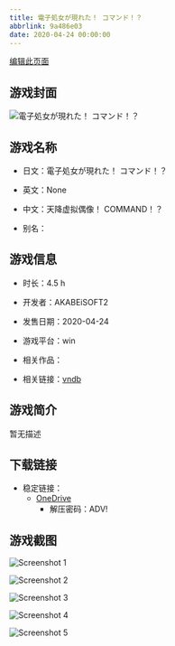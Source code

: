 ```yaml
---
title: 電子処女が現れた！ コマンド！？
abbrlink: 9a486e03
date: 2020-04-24 00:00:00
---
```

[编辑此页面](https://github.com/ACG-3/ADV3-source/blob/main/source/_posts/games/%E9%9B%BB%E5%AD%90%E5%87%A6%E5%A5%B3%E3%81%8C%E7%8F%BE%E3%82%8C%E3%81%9F%EF%BC%81%20%E3%82%B3%E3%83%9E%E3%83%B3%E3%83%89%EF%BC%81%EF%BC%9F.md)

## 游戏封面

![電子処女が現れた！ コマンド！？](https://pan.timero.xyz/d/onedrive/img_lib_001/%E9%9B%BB%E5%AD%90%E5%87%A6%E5%A5%B3%E3%81%8C%E7%8F%BE%E3%82%8C%E3%81%9F%EF%BC%81%20%E3%82%B3%E3%83%9E%E3%83%B3%E3%83%89%EF%BC%81%EF%BC%9F_cover.avif)


## 游戏名称

- 日文：電子処女が現れた！ コマンド！？
- 英文：None
- 中文：天降虚拟偶像！ COMMAND！？

- 别名：


## 游戏信息

- 时长：4.5 h
- 开发者：AKABEiSOFT2
- 发售日期：2020-04-24
- 游戏平台：win
- 相关作品：

- 相关链接：[vndb](https://vndb.org/v27748)


## 游戏简介

暂无描述


## 下载链接

- 稳定链接：
    - [OneDrive](https://pan.timero.xyz/onedrive/adv_lib_001/%E9%9B%BB%E5%AD%90%E5%87%A6%E5%A5%B3%E3%81%8C%E7%8F%BE%E3%82%8C%E3%81%9F%EF%BC%81%20%E3%82%B3%E3%83%9E%E3%83%B3%E3%83%89%EF%BC%81%EF%BC%9F)
        - 解压密码：ADV!



## 游戏截图


![Screenshot 1](https://pan.timero.xyz/d/onedrive/img_lib_001/%E9%9B%BB%E5%AD%90%E5%87%A6%E5%A5%B3%E3%81%8C%E7%8F%BE%E3%82%8C%E3%81%9F%EF%BC%81%20%E3%82%B3%E3%83%9E%E3%83%B3%E3%83%89%EF%BC%81%EF%BC%9F_Screenshot_1.avif)

![Screenshot 2](https://pan.timero.xyz/d/onedrive/img_lib_001/%E9%9B%BB%E5%AD%90%E5%87%A6%E5%A5%B3%E3%81%8C%E7%8F%BE%E3%82%8C%E3%81%9F%EF%BC%81%20%E3%82%B3%E3%83%9E%E3%83%B3%E3%83%89%EF%BC%81%EF%BC%9F_Screenshot_2.avif)

![Screenshot 3](https://pan.timero.xyz/d/onedrive/img_lib_001/%E9%9B%BB%E5%AD%90%E5%87%A6%E5%A5%B3%E3%81%8C%E7%8F%BE%E3%82%8C%E3%81%9F%EF%BC%81%20%E3%82%B3%E3%83%9E%E3%83%B3%E3%83%89%EF%BC%81%EF%BC%9F_Screenshot_3.avif)

![Screenshot 4](https://pan.timero.xyz/d/onedrive/img_lib_001/%E9%9B%BB%E5%AD%90%E5%87%A6%E5%A5%B3%E3%81%8C%E7%8F%BE%E3%82%8C%E3%81%9F%EF%BC%81%20%E3%82%B3%E3%83%9E%E3%83%B3%E3%83%89%EF%BC%81%EF%BC%9F_Screenshot_4.avif)

![Screenshot 5](https://pan.timero.xyz/d/onedrive/img_lib_001/%E9%9B%BB%E5%AD%90%E5%87%A6%E5%A5%B3%E3%81%8C%E7%8F%BE%E3%82%8C%E3%81%9F%EF%BC%81%20%E3%82%B3%E3%83%9E%E3%83%B3%E3%83%89%EF%BC%81%EF%BC%9F_Screenshot_5.avif)

